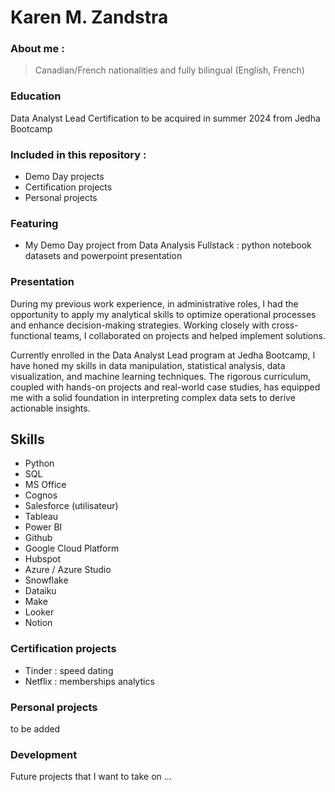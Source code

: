 # Karen M. Zandstra
### About me : 
> Canadian/French nationalities and fully bilingual (English, French)

### Education
Data Analyst Lead Certification to be acquired in summer 2024 from Jedha Bootcamp

### Included in this repository :
- Demo Day projects
- Certification projects
- Personal projects

### Featuring

- My Demo Day project from Data Analysis Fullstack : python notebook datasets and powerpoint presentation

### Presentation
During my previous work experience, in administrative roles, I had the opportunity to apply my analytical skills to optimize operational processes and enhance decision-making strategies. Working closely with cross-functional teams, I collaborated on projects and helped implement solutions.

Currently enrolled in the Data Analyst Lead program at Jedha Bootcamp, I have honed my skills in data manipulation, statistical analysis, data visualization, and machine learning techniques. The rigorous curriculum, coupled with hands-on projects and real-world case studies, has equipped me with a solid foundation in interpreting complex data sets to derive actionable insights.

## Skills
- Python
- SQL
- MS Office
- Cognos
- Salesforce (utilisateur)
- Tableau
- Power BI
- Github
- Google Cloud Platform
- Hubspot
- Azure / Azure Studio
- Snowflake
- Dataiku
- Make
- Looker
- Notion


### Certification projects
- Tinder : speed dating
- Netflix : memberships analytics

### Personal projects
to be added

### Development
Future projects that I want to take on ...
